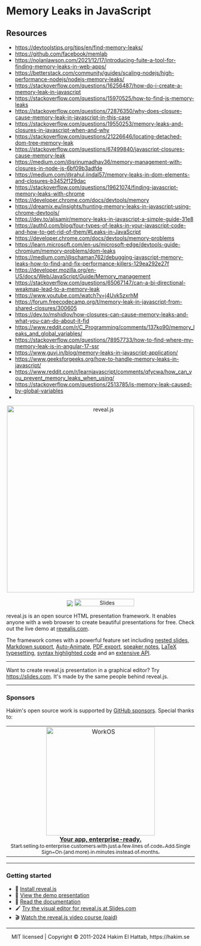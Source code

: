 # Memory Leaks in JavaScript

## Resources

- https://devtoolstips.org/tips/en/find-memory-leaks/
- https://github.com/facebook/memlab
- https://nolanlawson.com/2021/12/17/introducing-fuite-a-tool-for-finding-memory-leaks-in-web-apps/
- https://betterstack.com/community/guides/scaling-nodejs/high-performance-nodejs/nodejs-memory-leaks/
- https://stackoverflow.com/questions/16256487/how-do-i-create-a-memory-leak-in-javascript
- https://stackoverflow.com/questions/15970525/how-to-find-js-memory-leaks
- https://stackoverflow.com/questions/72876350/why-does-closure-cause-memory-leak-in-javascript-in-this-case
- https://stackoverflow.com/questions/19550253/memory-leaks-and-closures-in-javascript-when-and-why
- https://stackoverflow.com/questions/21226646/locating-detached-dom-tree-memory-leak
- https://stackoverflow.com/questions/67499840/javascript-closures-cause-memory-leak
- https://medium.com/@srinumadhav36/memory-management-with-closures-in-node-js-6bf09b3adfde
- https://medium.com/@rahul.jindal57/memory-leaks-in-dom-elements-and-closures-b3452f129dac
- https://stackoverflow.com/questions/19621074/finding-javascript-memory-leaks-with-chrome
- https://developer.chrome.com/docs/devtools/memory
- https://dreamix.eu/insights/hunting-memory-leaks-in-javascript-using-chrome-devtools/
- https://dev.to/alisamir/memory-leaks-in-javascript-a-simple-guide-31e8
- https://auth0.com/blog/four-types-of-leaks-in-your-javascript-code-and-how-to-get-rid-of-them/#Leaks-in-JavaScript
- https://developer.chrome.com/docs/devtools/memory-problems
- https://learn.microsoft.com/en-us/microsoft-edge/devtools-guide-chromium/memory-problems/dom-leaks
- https://medium.com/@schaman762/debugging-javascript-memory-leaks-how-to-find-and-fix-performance-killers-129ea292e27f
- https://developer.mozilla.org/en-US/docs/Web/JavaScript/Guide/Memory_management
- https://stackoverflow.com/questions/65067147/can-a-bi-directional-weakmap-lead-to-a-memory-leak
- https://www.youtube.com/watch?v=j4Uvk5zxrhM
- https://forum.freecodecamp.org/t/memory-leak-in-javascript-from-shared-closures/300605
- https://dev.to/mshidlov/how-closures-can-cause-memory-leaks-and-what-you-can-do-about-it-fjd
- https://www.reddit.com/r/C_Programming/comments/137ko90/memory_leaks_and_global_variables/
- https://stackoverflow.com/questions/78957733/how-to-find-where-my-memory-leak-is-in-angular-17-ssr
- https://www.guvi.in/blog/memory-leaks-in-javascript-application/
- https://www.geeksforgeeks.org/how-to-handle-memory-leaks-in-javascript/
- https://www.reddit.com/r/learnjavascript/comments/qfycwa/how_can_you_prevent_memory_leaks_when_using/
- https://stackoverflow.com/questions/2513785/is-memory-leak-caused-by-global-variables
-

<p align="center">
  <a href="https://revealjs.com">
  <img src="https://hakim-static.s3.amazonaws.com/reveal-js/logo/v1/reveal-black-text-sticker.png" alt="reveal.js" width="500">
  </a>
  <br><br>
  <a href="https://github.com/hakimel/reveal.js/actions"><img src="https://github.com/hakimel/reveal.js/workflows/tests/badge.svg"></a>
  <a href="https://slides.com/"><img src="https://s3.amazonaws.com/static.slid.es/images/slides-github-banner-320x40.png?1" alt="Slides" width="160" height="20"></a>
</p>

reveal.js is an open source HTML presentation framework. It enables anyone with a web browser to create beautiful presentations for free. Check out the live demo at [revealjs.com](https://revealjs.com/).

The framework comes with a powerful feature set including [nested slides](https://revealjs.com/vertical-slides/), [Markdown support](https://revealjs.com/markdown/), [Auto-Animate](https://revealjs.com/auto-animate/), [PDF export](https://revealjs.com/pdf-export/), [speaker notes](https://revealjs.com/speaker-view/), [LaTeX typesetting](https://revealjs.com/math/), [syntax highlighted code](https://revealjs.com/code/) and an [extensive API](https://revealjs.com/api/).

---

Want to create reveal.js presentation in a graphical editor? Try <https://slides.com>. It's made by the same people behind reveal.js.

---

### Sponsors
Hakim's open source work is supported by <a href="https://github.com/sponsors/hakimel">GitHub sponsors</a>. Special thanks to:
<div align="center">
  <table>
    <td align="center">
      <a href="https://workos.com/?utm_campaign=github_repo&utm_medium=referral&utm_content=revealjs&utm_source=github">
        <div>
          <img src="https://user-images.githubusercontent.com/629429/151508669-efb4c3b3-8fe3-45eb-8e47-e9510b5f0af1.svg" width="290" alt="WorkOS">
        </div>
        <b>Your app, enterprise-ready.</b>
        <div>
          <sub>Start selling to enterprise customers with just a few lines of code. Add Single Sign-On (and more) in minutes instead of months.</sup>
        </div>
      </a>
    </td>
  </table>
</div>

---

### Getting started
- 🚀 [Install reveal.js](https://revealjs.com/installation)
- 👀 [View the demo presentation](https://revealjs.com/demo)
- 📖 [Read the documentation](https://revealjs.com/markup/)
- 🖌 [Try the visual editor for reveal.js at Slides.com](https://slides.com/)
- 🎬 [Watch the reveal.js video course (paid)](https://revealjs.com/course)

---
<div align="center">
  MIT licensed | Copyright © 2011-2024 Hakim El Hattab, https://hakim.se
</div>

